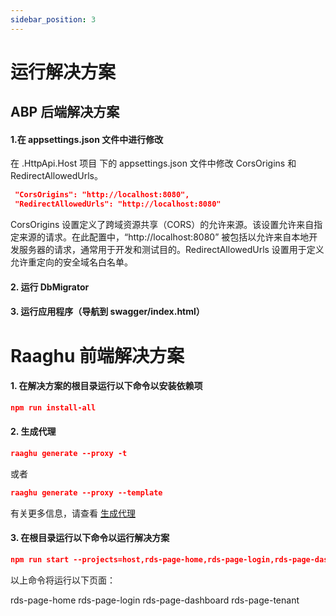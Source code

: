 ```yaml
---
sidebar_position: 3
---
```

# 运行解决方案
## ABP 后端解决方案

#### 1.在 appsettings.json 文件中进行修改

在 .HttpApi.Host 项目 下的 appsettings.json 文件中修改 CorsOrigins 和 RedirectAllowedUrls。

````json
 "CorsOrigins": "http://localhost:8080",
 "RedirectAllowedUrls": "http://localhost:8080"
````
CorsOrigins 设置定义了跨域资源共享（CORS）的允许来源。该设置允许来自指定来源的请求。在此配置中，“http://localhost:8080” 被包括以允许来自本地开发服务器的请求，通常用于开发和测试目的。RedirectAllowedUrls 设置用于定义允许重定向的安全域名白名单。

#### 2. 运行 DbMigrator
#### 3. 运行应用程序（导航到 swagger/index.html）

# Raaghu 前端解决方案

#### 1. 在解决方案的根目录运行以下命令以安装依赖项
````json
npm run install-all
````

#### 2.  生成代理

```json
raaghu generate --proxy -t
``` 

或者
```json
raaghu generate --proxy --template
``` 
有关更多信息，请查看 [生成代理](../CLI/CLI-New-Command-Samples.md#generate)

#### 3. 在根目录运行以下命令以运行解决方案

````json
npm run start --projects=host,rds-page-home,rds-page-login,rds-page-dashboard,rds-page-tenant
````

以上命令将运行以下页面：

rds-page-home
rds-page-login
rds-page-dashboard
rds-page-tenant